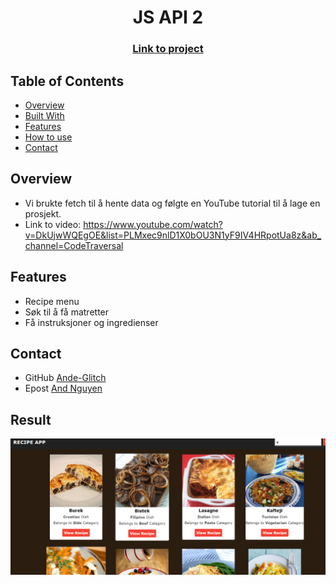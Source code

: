 <h1 align="center">JS API 2</h1>
<div align="center">
  <h3>
    <a href="https://ande-glitch.github.io/JSAPI2/">
      Link to project
    </a>
  </h3>
</div>
<!-- TABLE OF CONTENTS -->

## Table of Contents

- [Overview](#overview)
- [Built With](#built-with)
- [Features](#features)
- [How to use](#how-to-use)
- [Contact](#contact)

<!-- OVERVIEW -->
## Overview
- Vi brukte fetch til å hente data og følgte en YouTube tutorial til å lage en prosjekt.
- Link to video: https://www.youtube.com/watch?v=DkUjwWQEgOE&list=PLMxec9nlD1X0bOU3N1yF9IV4HRpotUa8z&ab_channel=CodeTraversal

## Features
- Recipe menu
- Søk til å få matretter
- Få instruksjoner og ingredienser

## Contact
- GitHub [Ande-Glitch](https://github.com/Ande-glitch)
- Epost [And Nguyen](mailto:andynuwen@gmail.com)

## Result

![Image_1](./Images/lunch.png)

